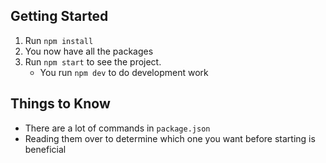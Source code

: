 ## Getting Started
1) Run `npm install`
2) You now have all the packages
3) Run `npm start` to see the project.
    * You run `npm dev` to do development work

## Things to Know
 * There are a lot of commands in `package.json`
 * Reading them over to determine which one you want before starting is beneficial
